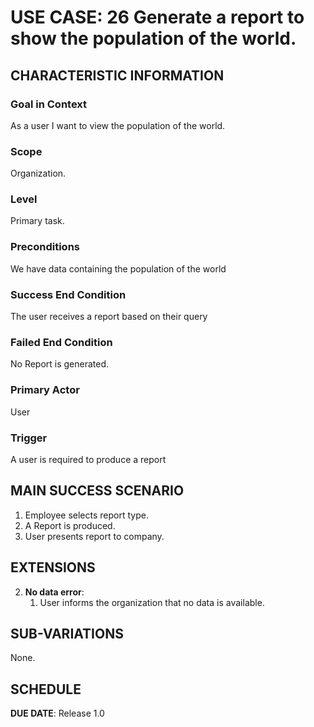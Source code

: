 # USE CASE: 26 Generate a report to show the population of the world.

## CHARACTERISTIC INFORMATION

### Goal in Context
As a user I want to view the population of the world.
### Scope

Organization.

### Level

Primary task.

### Preconditions

We have data containing the population of the world

### Success End Condition

The user receives a report based on their query

### Failed End Condition

No Report is generated.

### Primary Actor

User

### Trigger

A user is required to produce a report

## MAIN SUCCESS SCENARIO

1. Employee selects report type.
2. A Report is produced.
3. User presents report to company.

## EXTENSIONS

2. **No data error**:
    1. User informs the organization that no data is available.

## SUB-VARIATIONS

None.

## SCHEDULE

**DUE DATE**: Release 1.0
